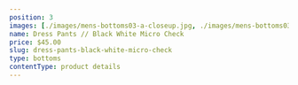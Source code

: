 ```yaml
---
position: 3
images: [./images/mens-bottoms03-a-closeup.jpg, ./images/mens-bottoms03-a.jpg]
name: Dress Pants // Black White Micro Check
price: $45.00
slug: dress-pants-black-white-micro-check
type: bottoms
contentType: product details
---
```

